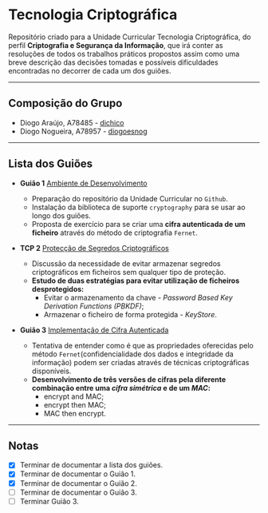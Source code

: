 # Tecnologia Criptográfica
Repositório criado para a Unidade Curricular Tecnologia Criptográfica, do perfil **Criptografia e Segurança da Informação**, que irá conter as resoluções de todos os trabalhos práticos propostos assim como uma breve descrição das decisões tomadas e possíveis dificuldades encontradas no decorrer de cada um dos guiões.

---

## **Composição do Grupo**
* Diogo Araújo, A78485 - [dichico](https://github.com/dichico)
* Diogo Nogueira, A78957 - [diogoesnog](https://github.com/diogoesnog)

---

## **Lista dos Guiões**

- **Guião 1** [Ambiente de Desenvolvimento](https://github.com/uminho-miei-crypto/1920-G9/tree/master/Gui%C3%B5es/G1)   
  - Preparação do repositório da Unidade Curricular no ```Github```.
  - Instalação da biblioteca de suporte ```cryptography``` para se usar ao longo dos guiões.
  - Proposta de exercício para se criar uma **cifra autenticada de um ficheiro** através do método de criptografia ```Fernet```.

- **TCP 2** [Protecção de Segredos Criptográficos](https://github.com/uminho-miei-crypto/1920-G9/tree/master/Gui%C3%B5es/G2)
  - Discussão da necessidade de evitar armazenar segredos criptográficos em ficheiros sem qualquer tipo de proteção.
  - **Estudo de duas estratégias para evitar utilização de ficheiros desprotegidos:**
    - Evitar o armazenamento da chave - *Password Based Key Derivation Functions (PBKDF)*;
    - Armazenar o ficheiro de forma protegida - *KeyStore*.

- **Guião 3** [Implementação de Cifra Autenticada](https://github.com/uminho-miei-crypto/1920-G9/tree/master/Gui%C3%B5es/G3)
  - Tentativa de entender como é que as propriedades oferecidas pelo método ```Fernet```(confidencialidade dos dados e integridade da informação) podem ser criadas através de técnicas criptográficas disponíveis.
  - **Desenvolvimento de três versões de cifras pela diferente combinação entre uma *cifra simétrica* e de um *MAC*:**
     - encrypt and MAC;
     - encrypt then MAC;
     - MAC then encrypt.

---

## **Notas**
 
- [x] Terminar de documentar a lista dos guiões.
- [x] Terminar de documentar o Guião 1.
- [x] Terminar de documentar o Guião 2.
- [ ] Terminar de documentar o Guião 3.
- [ ] Terminar Guião 3.
